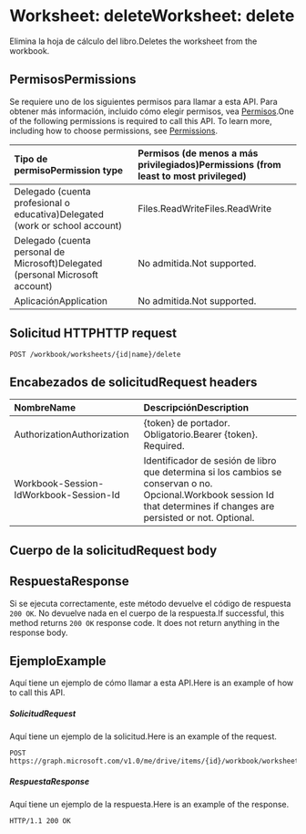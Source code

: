 # <a name="worksheet-delete"></a><span data-ttu-id="cfe5f-101">Worksheet: delete</span><span class="sxs-lookup"><span data-stu-id="cfe5f-101">Worksheet: delete</span></span>

<span data-ttu-id="cfe5f-102">Elimina la hoja de cálculo del libro.</span><span class="sxs-lookup"><span data-stu-id="cfe5f-102">Deletes the worksheet from the workbook.</span></span>
## <a name="permissions"></a><span data-ttu-id="cfe5f-103">Permisos</span><span class="sxs-lookup"><span data-stu-id="cfe5f-103">Permissions</span></span>
<span data-ttu-id="cfe5f-p101">Se requiere uno de los siguientes permisos para llamar a esta API. Para obtener más información, incluido cómo elegir permisos, vea [Permisos](../../../concepts/permissions_reference.md).</span><span class="sxs-lookup"><span data-stu-id="cfe5f-p101">One of the following permissions is required to call this API. To learn more, including how to choose permissions, see [Permissions](../../../concepts/permissions_reference.md).</span></span>

|<span data-ttu-id="cfe5f-106">Tipo de permiso</span><span class="sxs-lookup"><span data-stu-id="cfe5f-106">Permission type</span></span>      | <span data-ttu-id="cfe5f-107">Permisos (de menos a más privilegiados)</span><span class="sxs-lookup"><span data-stu-id="cfe5f-107">Permissions (from least to most privileged)</span></span>              |
|:--------------------|:---------------------------------------------------------|
|<span data-ttu-id="cfe5f-108">Delegado (cuenta profesional o educativa)</span><span class="sxs-lookup"><span data-stu-id="cfe5f-108">Delegated (work or school account)</span></span> | <span data-ttu-id="cfe5f-109">Files.ReadWrite</span><span class="sxs-lookup"><span data-stu-id="cfe5f-109">Files.ReadWrite</span></span>    |
|<span data-ttu-id="cfe5f-110">Delegado (cuenta personal de Microsoft)</span><span class="sxs-lookup"><span data-stu-id="cfe5f-110">Delegated (personal Microsoft account)</span></span> | <span data-ttu-id="cfe5f-111">No admitida.</span><span class="sxs-lookup"><span data-stu-id="cfe5f-111">Not supported.</span></span>    |
|<span data-ttu-id="cfe5f-112">Aplicación</span><span class="sxs-lookup"><span data-stu-id="cfe5f-112">Application</span></span> | <span data-ttu-id="cfe5f-113">No admitida.</span><span class="sxs-lookup"><span data-stu-id="cfe5f-113">Not supported.</span></span> |

## <a name="http-request"></a><span data-ttu-id="cfe5f-114">Solicitud HTTP</span><span class="sxs-lookup"><span data-stu-id="cfe5f-114">HTTP request</span></span>
<!-- { "blockType": "ignored" } -->
```http
POST /workbook/worksheets/{id|name}/delete

```
## <a name="request-headers"></a><span data-ttu-id="cfe5f-115">Encabezados de solicitud</span><span class="sxs-lookup"><span data-stu-id="cfe5f-115">Request headers</span></span>
| <span data-ttu-id="cfe5f-116">Nombre</span><span class="sxs-lookup"><span data-stu-id="cfe5f-116">Name</span></span>       | <span data-ttu-id="cfe5f-117">Descripción</span><span class="sxs-lookup"><span data-stu-id="cfe5f-117">Description</span></span>|
|:---------------|:----------|
| <span data-ttu-id="cfe5f-118">Authorization</span><span class="sxs-lookup"><span data-stu-id="cfe5f-118">Authorization</span></span>  | <span data-ttu-id="cfe5f-p102">{token} de portador. Obligatorio.</span><span class="sxs-lookup"><span data-stu-id="cfe5f-p102">Bearer {token}. Required.</span></span> |
| <span data-ttu-id="cfe5f-121">Workbook-Session-Id</span><span class="sxs-lookup"><span data-stu-id="cfe5f-121">Workbook-Session-Id</span></span>  | <span data-ttu-id="cfe5f-p103">Identificador de sesión de libro que determina si los cambios se conservan o no. Opcional.</span><span class="sxs-lookup"><span data-stu-id="cfe5f-p103">Workbook session Id that determines if changes are persisted or not. Optional.</span></span>|

## <a name="request-body"></a><span data-ttu-id="cfe5f-124">Cuerpo de la solicitud</span><span class="sxs-lookup"><span data-stu-id="cfe5f-124">Request body</span></span>

## <a name="response"></a><span data-ttu-id="cfe5f-125">Respuesta</span><span class="sxs-lookup"><span data-stu-id="cfe5f-125">Response</span></span>

<span data-ttu-id="cfe5f-p104">Si se ejecuta correctamente, este método devuelve el código de respuesta `200 OK`. No devuelve nada en el cuerpo de la respuesta.</span><span class="sxs-lookup"><span data-stu-id="cfe5f-p104">If successful, this method returns `200 OK` response code. It does not return anything in the response body.</span></span>

## <a name="example"></a><span data-ttu-id="cfe5f-128">Ejemplo</span><span class="sxs-lookup"><span data-stu-id="cfe5f-128">Example</span></span>
<span data-ttu-id="cfe5f-129">Aquí tiene un ejemplo de cómo llamar a esta API.</span><span class="sxs-lookup"><span data-stu-id="cfe5f-129">Here is an example of how to call this API.</span></span>
##### <a name="request"></a><span data-ttu-id="cfe5f-130">Solicitud</span><span class="sxs-lookup"><span data-stu-id="cfe5f-130">Request</span></span>
<span data-ttu-id="cfe5f-131">Aquí tiene un ejemplo de la solicitud.</span><span class="sxs-lookup"><span data-stu-id="cfe5f-131">Here is an example of the request.</span></span>
<!-- {
  "blockType": "request",
  "name": "worksheet_delete"
}-->
```http
POST https://graph.microsoft.com/v1.0/me/drive/items/{id}/workbook/worksheets/{id|name}/delete
```

##### <a name="response"></a><span data-ttu-id="cfe5f-132">Respuesta</span><span class="sxs-lookup"><span data-stu-id="cfe5f-132">Response</span></span>
<span data-ttu-id="cfe5f-133">Aquí tiene un ejemplo de la respuesta.</span><span class="sxs-lookup"><span data-stu-id="cfe5f-133">Here is an example of the response.</span></span> 
<!-- {
  "blockType": "response",
  "truncated": true
} -->
```http
HTTP/1.1 200 OK
```

<!-- uuid: 8fcb5dbc-d5aa-4681-8e31-b001d5168d79
2015-10-25 14:57:30 UTC -->
<!-- {
  "type": "#page.annotation",
  "description": "Worksheet: delete",
  "keywords": "",
  "section": "documentation",
  "tocPath": ""
}-->